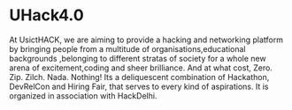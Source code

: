 # UHack4.0

At UsictHACK, we are aiming to provide a hacking and networking platform by bringing people from a multitude of organisations,educational backgrounds ,belonging to different stratas of society for a whole new arena of excitement,coding and sheer brilliance. And at what cost, Zero. Zip. Zilch. Nada. Nothing! Its a deliquescent combination of Hackathon, DevRelCon and Hiring Fair, that serves to every kind of aspirations.
It is organized in association with HackDelhi. 


